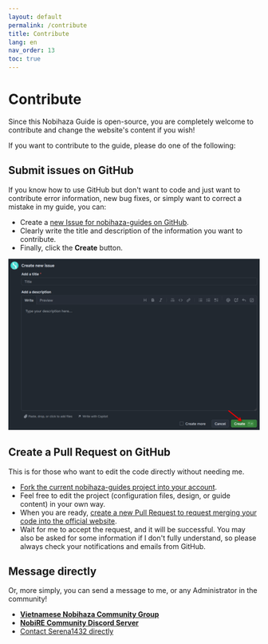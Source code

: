 ```yaml
---
layout: default
permalink: /contribute
title: Contribute
lang: en
nav_order: 13
toc: true
---
```


# Contribute

Since this Nobihaza Guide is open-source, you are completely welcome to contribute and change the website's content if you wish!

If you want to contribute to the guide, please do one of the following:

## Submit issues on GitHub

If you know how to use GitHub but don't want to code and just want to contribute error information, new bug fixes, or simply want to correct a mistake in my guide, you can:

* Create a [new Issue for nobihaza-guides on GitHub](https://github.com/Serena1432/nobihaza-guides/issues/new).
* Clearly write the title and description of the information you want to contribute.
* Finally, click the **Create** button.

![](images/image-45.png)

## Create a Pull Request on GitHub

This is for those who want to edit the code directly without needing me.

* [Fork the current nobihaza-guides project into your account](https://github.com/Serena1432/nobihaza-guides/fork).
* Feel free to edit the project (configuration files, design, or guide content) in your own way.
* When you are ready, [create a new Pull Request to request merging your code into the official website](https://github.com/Serena1432/nobihaza-guides/compare).
* Wait for me to accept the request, and it will be successful. You may also be asked for some information if I don't fully understand, so please always check your notifications and emails from GitHub.

## Message directly

Or, more simply, you can send a message to me, or any Administrator in the community!

* [**Vietnamese Nobihaza Community Group**](https://www.facebook.com/groups/nobihazavietnam)
* [**NobiRE Community Discord Server**](https://discord.gg/QpMuX3gQ5u)
* [Contact Serena1432 directly](https://s1432.org/contact)